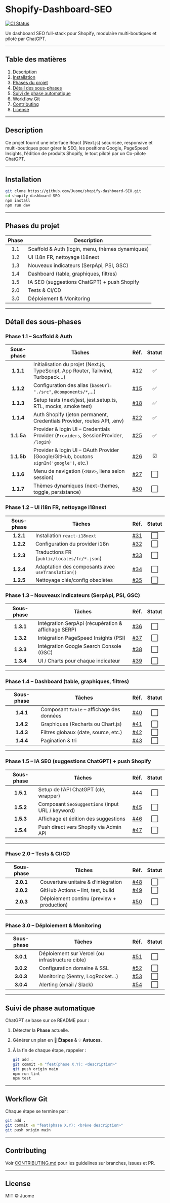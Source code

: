 # Shopify-Dashboard-SEO

[![CI Status](https://github.com/Juome/shopify-dashboard-SEO/actions/workflows/ci.yml/badge.svg)](https://github.com/Juome/shopify-dashboard-SEO/actions)

Un dashboard SEO full-stack pour Shopify, modulaire multi-boutiques et piloté par ChatGPT.

---

## Table des matières

1. [Description](#description)  
2. [Installation](#installation)  
3. [Phases du projet](#phases-du-projet)  
4. [Détail des sous-phases](#détail-des-sous-phases)  
5. [Suivi de phase automatique](#suivi-de-phase-automatique)  
6. [Workflow Git](#workflow-git)  
7. [Contributing](#contributing)  
8. [License](#license)

---

## Description

Ce projet fournit une interface React (Next.js) sécurisée, responsive et multi-boutiques pour gérer le SEO, les positions Google, PageSpeed Insights, l’édition de produits Shopify, le tout piloté par un Co-pilote ChatGPT.

---

## Installation

```bash
git clone https://github.com/Juome/shopify-dashboard-SEO.git
cd shopify-dashboard-SEO
npm install
npm run dev
````

---

## Phases du projet

| Phase | Description                                      |
| :---: | ------------------------------------------------ |
|  1.1  | Scaffold & Auth (login, menu, thèmes dynamiques) |
|  1.2  | UI i18n FR, nettoyage i18next                    |
|  1.3  | Nouveaux indicateurs (SerpApi, PSI, GSC)         |
|  1.4  | Dashboard (table, graphiques, filtres)           |
|  1.5  | IA SEO (suggestions ChatGPT) + push Shopify      |
|  2.0  | Tests & CI/CD                                    |
|  3.0  | Déploiement & Monitoring                         |

---

## Détail des sous-phases

### **Phase 1.1 – Scaffold & Auth**

| Sous-phase | Tâches                                                                           | Réf.     | Statut |
| :--------: | -------------------------------------------------------------------------------- | -------- | :----: |
| **1.1.1** | Initialisation du projet (Next.js, TypeScript, App Router, Tailwind, Turbopack…) | [#12](…) | ✅ |
| **1.1.2** | Configuration des alias (`baseUrl: "./src"`, `@components/*`,…)                  | [#15](…) | ✅ |
| **1.1.3** | Setup tests (next/jest, jest.setup.ts, RTL, mocks, smoke test)                   | [#18](…) | ✅ |
| **1.1.4** | Auth Shopify (jeton permanent, Credentials Provider, routes API, .env)           | [#22](…) | ✅ |
| **1.1.5a**| Provider & login UI – Credentials Provider (`Providers`, SessionProvider, `/login`) | [#25](…) | ✅ |
| **1.1.5b**| Provider & login UI – OAuth Provider (Google/GitHub, boutons `signIn('google')`, etc.) | [#26](…) | ☑️ |
| **1.1.6** | Menu de navigation (`<Nav>`, liens selon session)                                | [#27](…) | ⬜️ |
| **1.1.7** | Thèmes dynamiques (next-themes, toggle, persistance)                             | [#30](…) | ⬜️ |


### Phase 1.2 – UI i18n FR, nettoyage i18next

| Sous-phase | Tâches                                            | Réf.     | Statut |
| :--------: | ------------------------------------------------- | -------- | :----: |
|  **1.2.1** | Installation `react-i18next`                      | [#31](…) |   ⬜️   |
|  **1.2.2** | Configuration du provider i18n                    | [#32](…) |   ⬜️   |
|  **1.2.3** | Traductions FR (`public/locales/fr/*.json`)       | [#33](…) |   ⬜️   |
|  **1.2.4** | Adaptation des composants avec `useTranslation()` | [#34](…) |   ⬜️   |
|  **1.2.5** | Nettoyage clés/config obsolètes                   | [#35](…) |   ⬜️   |

### Phase 1.3 – Nouveaux indicateurs (SerpApi, PSI, GSC)

| Sous-phase | Tâches                                              | Réf.     | Statut |
|:----------:|-----------------------------------------------------|----------|:------:|
| **1.3.1**  | Intégration SerpApi (récupération & affichage SERP) | [#36](…) | ⬜️      |
| **1.3.2**  | Intégration PageSpeed Insights (PSI)                | [#37](…) | ⬜️      |
| **1.3.3**  | Intégration Google Search Console (GSC)             | [#38](…) | ⬜️      |
| **1.3.4**  | UI / Charts pour chaque indicateur                  | [#39](…) | ⬜️      |

---

### Phase 1.4 – Dashboard (table, graphiques, filtres)

| Sous-phase | Tâches                                                        | Réf.     | Statut |
|:----------:|---------------------------------------------------------------|----------|:------:|
| **1.4.1**  | Composant `Table` – affichage des données                     | [#40](…) | ⬜️      |
| **1.4.2**  | Graphiques (Recharts ou Chart.js)                             | [#41](…) | ⬜️      |
| **1.4.3**  | Filtres globaux (date, source, etc.)                          | [#42](…) | ⬜️      |
| **1.4.4**  | Pagination & tri                                              | [#43](…) | ⬜️      |

---

### Phase 1.5 – IA SEO (suggestions ChatGPT) + push Shopify

| Sous-phase | Tâches                                                      | Réf.     | Statut |
|:----------:|-------------------------------------------------------------|----------|:------:|
| **1.5.1**  | Setup de l’API ChatGPT (clé, wrapper)                       | [#44](…) | ⬜️      |
| **1.5.2**  | Composant `SeoSuggestions` (input URL / keyword)            | [#45](…) | ⬜️      |
| **1.5.3**  | Affichage et édition des suggestions                        | [#46](…) | ⬜️      |
| **1.5.4**  | Push direct vers Shopify via Admin API                      | [#47](…) | ⬜️      |

---

### Phase 2.0 – Tests & CI/CD

| Sous-phase | Tâches                                              | Réf.     | Statut |
|:----------:|-----------------------------------------------------|----------|:------:|
| **2.0.1**  | Couverture unitaire & d’intégration                 | [#48](…) | ⬜️      |
| **2.0.2**  | GitHub Actions – lint, test, build                  | [#49](…) | ⬜️      |
| **2.0.3**  | Déploiement continu (preview + production)          | [#50](…) | ⬜️      |

---

### Phase 3.0 – Déploiement & Monitoring

| Sous-phase | Tâches                                              | Réf.     | Statut |
|:----------:|-----------------------------------------------------|----------|:------:|
| **3.0.1**  | Déploiement sur Vercel (ou infrastructure cible)    | [#51](…) | ⬜️      |
| **3.0.2**  | Configuration domaine & SSL                         | [#52](…) | ⬜️      |
| **3.0.3**  | Monitoring (Sentry, LogRocket…)                     | [#53](…) | ⬜️      |
| **3.0.4**  | Alerting (email / Slack)                            | [#54](…) | ⬜️      |


---

## Suivi de phase automatique

ChatGPT se base sur ce README pour :

1. Détecter la **Phase** actuelle.
2. Générer un plan en 🚀 **Étapes** & 💡 **Astuces**.
3. À la fin de chaque étape, rappeler :

   ```bash
   git add .
   git commit -m "feat(phase X.Y): <description>"
   git push origin main
   npm run lint
   npm test
   ```

---

## Workflow Git

Chaque étape se termine par :

```bash
git add .
git commit -m "feat(phase X.Y): <brève description>"
git push origin main
```

---

## Contributing

Voir [CONTRIBUTING.md](CONTRIBUTING.md) pour les guidelines sur branches, issues et PR.

---

## License

MIT © Juome
